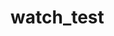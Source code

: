 # watch_test

<DigitalClock
        android:id="@+id/simpleDigitalClock"
        android:layout_width="wrap_content"
        android:layout_height="wrap_content"
        android:layout_below="@+id/textView2"
        android:layout_centerHorizontal="true"
        android:layout_marginTop="20dp"
        android:background="#0f0"
        android:padding="20dp"
        android:textColor="#fff"
        android:textSize="25sp"
        android:textStyle="bold" />

